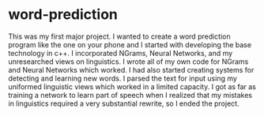 # word-prediction

This was my first major project. I wanted to create a word prediction program like the one on your phone and I started with developing the base technology in c++. I incorporated NGrams, Neural Networks, and my unresearched views on linguistics. I wrote all of my own code for NGrams and Neural Networks which worked. I had also started creating systems for detecting and learning new words. I parsed the text for input using my uniformed linguistic views which worked in a limited capacity. I got as far as training a network to learn part of speech when I realized that my mistakes in linguistics required a very substantial rewrite, so I ended the project.
